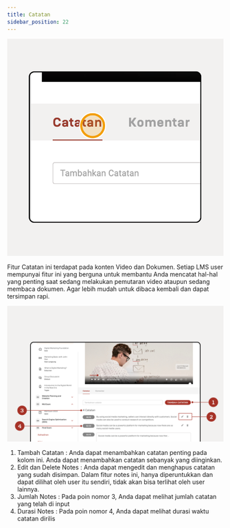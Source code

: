 ```yaml
---
title: Catatan
sidebar_position: 22
---
```

![](/img/notes_1.2.png)

Fitur Catatan ini terdapat pada konten Video dan Dokumen. Setiap LMS user mempunyai fitur ini yang berguna untuk membantu Anda mencatat hal-hal yang penting saat sedang melakukan pemutaran video ataupun sedang membaca dokumen. Agar lebih mudah untuk dibaca kembali dan dapat tersimpan rapi.

![](/img/notes_1.4.png)

1. Tambah Catatan : Anda dapat menambahkan catatan penting pada kolom ini. Anda dapat menambahkan catatan sebanyak yang diinginkan.
2. Edit dan Delete Notes : Anda dapat mengedit dan menghapus catatan yang sudah disimpan. Dalam fitur notes ini, hanya diperuntukkan dan dapat dilihat oleh user itu sendiri, tidak akan bisa terlihat oleh user lainnya.
3. Jumlah Notes : Pada poin nomor 3, Anda dapat melihat jumlah catatan yang telah di input
4. Durasi Notes : Pada poin nomor 4, Anda dapat melihat durasi waktu catatan dirilis
